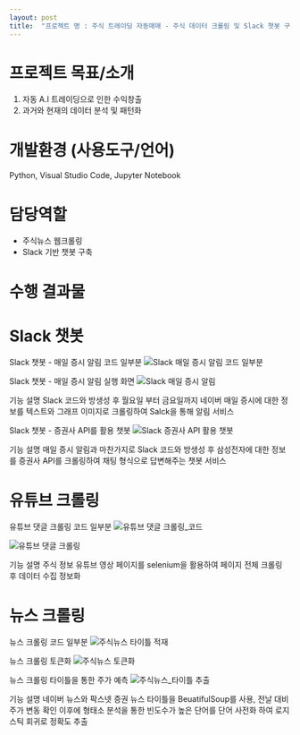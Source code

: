 ```yaml
---
layout: post
title:  "프로젝트 명 : 주식 트레이딩 자동매매 - 주식 데이터 크롤링 및 Slack 챗봇 구축"
---
```


# 프로젝트 목표/소개	
1.	자동 A.I 트레이딩으로 인한 수익창출
2.	과거와 현재의 데이터 분석 및 패턴화


# 개발환경 (사용도구/언어)
Python, Visual Studio Code, Jupyter Notebook


# 담당역할
- 주식뉴스 웹크롤링
- Slack 기반 챗봇 구축


# 수행 결과물

# Slack 챗봇
Slack 챗봇 - 매일 증시 알림 코드 일부분
![Slack 매일 증시 알림 코드 일부분](https://user-images.githubusercontent.com/97649924/175804294-4b2fefde-0642-417a-8b18-828ce3893999.png)

Slack 챗봇 - 매일 증시 알림 실행 화면
![Slack 매일 증시 알림](https://user-images.githubusercontent.com/97649924/175868108-12fa2437-4e57-4b13-94f8-935fbb9f07f7.png)

기능 설명
Slack 코드와 방생성 후 월요일 부터 금요일까지 네이버 매일 증시에 대한 정보를 텍스트와 그래프 이미지로 크롤링하여 Salck을 통해 알림 서비스

Slack 챗봇 - 증권사 API를 활용 챗봇
![Slack 증권사 API 활용 챗봇](https://user-images.githubusercontent.com/97649924/175868664-5d40796e-aa42-4ba6-92ac-3d99716f0d9a.png)

기능 설명
매일 증시 알림과 마찬가지로 Slack 코드와 방생성 후 삼성전자에 대한 정보를 증권사 API를 크롤링하여 채팅 형식으로 답변해주는 챗봇 서비스



# 유튜브 크롤링

유튜브 댓글 크롤링 코드 일부분
![유튜브 댓글 크롤링_코드](https://user-images.githubusercontent.com/97649924/175869339-4cf712ab-6252-4eb8-9263-b3028f63f0a4.png)

![유튜브 댓글 크롤링](https://user-images.githubusercontent.com/97649924/175869139-c5347cf5-47fc-4b1a-9164-6ff56f2db274.png)

기능 설명
주식 정보 유튜브 영상 페이지를 selenium을 활용하여 페이지 전체 크롤링 후 데이터 수집 정보화



# 뉴스 크롤링

뉴스 크롤링 코드 일부분
![주식뉴스 타이틀 적재](https://user-images.githubusercontent.com/97649924/175869516-60be06d7-2adc-4848-af49-0e808e28bae6.png)

뉴스 크롤링 토큰화
![주식뉴스 토큰화](https://user-images.githubusercontent.com/97649924/175869519-66342456-1eb1-4cb0-908b-851c98e537b8.jpg)

뉴스 크롤링 타이틀을 통한 주가 예측 
![주식뉴스_타이틀 추출](https://user-images.githubusercontent.com/97649924/175869522-c5290ad2-47fd-4fae-bed6-463b0f471671.png)

기능 설명
네이버 뉴스와 팍스넷 증권 뉴스 타이틀을 BeuatifulSoup를 사용, 전날 대비 주가 변동 확인 이후에 형태소 분석을 통한 빈도수가 높은 단어를 단어 사전화 하여 로지스틱 회귀로 정확도 추출
